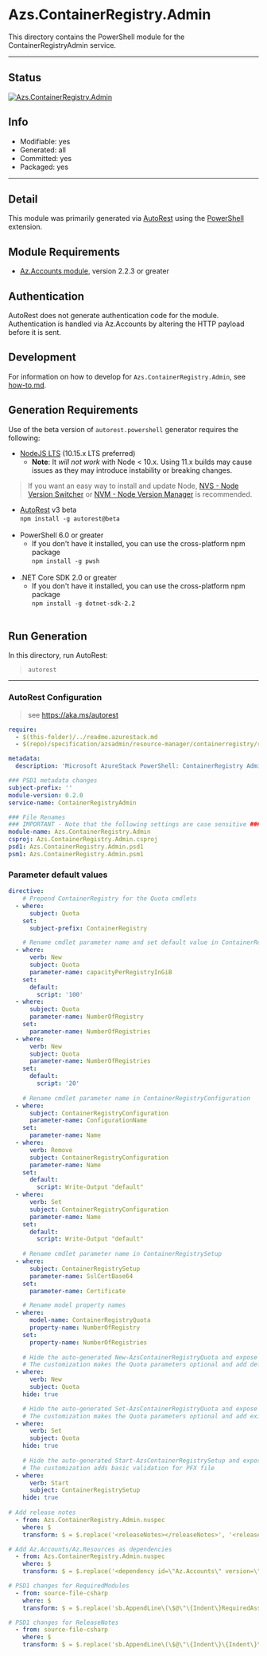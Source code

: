 <!-- region Generated -->
# Azs.ContainerRegistry.Admin
This directory contains the PowerShell module for the ContainerRegistryAdmin service.

---
## Status
[![Azs.ContainerRegistry.Admin](https://img.shields.io/powershellgallery/v/Azs.ContainerRegistry.Admin.svg?style=flat-square&label=Azs.ContainerRegistry.Admin "Azs.ContainerRegistry.Admin")](https://www.powershellgallery.com/packages/Azs.ContainerRegistry.Admin/)

## Info
- Modifiable: yes
- Generated: all
- Committed: yes
- Packaged: yes

---
## Detail
This module was primarily generated via [AutoRest](https://github.com/Azure/autorest) using the [PowerShell](https://github.com/Azure/autorest.powershell) extension.

## Module Requirements
- [Az.Accounts module](https://www.powershellgallery.com/packages/Az.Accounts/), version 2.2.3 or greater

## Authentication
AutoRest does not generate authentication code for the module. Authentication is handled via Az.Accounts by altering the HTTP payload before it is sent.

## Development
For information on how to develop for `Azs.ContainerRegistry.Admin`, see [how-to.md](how-to.md).
<!-- endregion -->

## Generation Requirements
Use of the beta version of `autorest.powershell` generator requires the following:
- [NodeJS LTS](https://nodejs.org) (10.15.x LTS preferred)
  - **Note**: It *will not work* with Node < 10.x. Using 11.x builds may cause issues as they may introduce instability or breaking changes.
> If you want an easy way to install and update Node, [NVS - Node Version Switcher](../nodejs/installing-via-nvs.md) or [NVM - Node Version Manager](../nodejs/installing-via-nvm.md) is recommended.
- [AutoRest](https://aka.ms/autorest) v3 beta <br>`npm install -g autorest@beta`<br>&nbsp;
- PowerShell 6.0 or greater
  - If you don't have it installed, you can use the cross-platform npm package <br>`npm install -g pwsh`<br>&nbsp;
- .NET Core SDK 2.0 or greater
  - If you don't have it installed, you can use the cross-platform npm package <br>`npm install -g dotnet-sdk-2.2`<br>&nbsp;

## Run Generation
In this directory, run AutoRest:
> `autorest`

---
### AutoRest Configuration
> see https://aka.ms/autorest

``` yaml
require:
  - $(this-folder)/../readme.azurestack.md
  - $(repo)/specification/azsadmin/resource-manager/containerregistry/readme.azsautogen.md

metadata:
  description: 'Microsoft AzureStack PowerShell: ContainerRegistry Admin cmdlets'

### PSD1 metadata changes
subject-prefix: ''
module-version: 0.2.0
service-name: ContainerRegistryAdmin

### File Renames
### IMPORTANT - Note that the following settings are case sensitive ###
module-name: Azs.ContainerRegistry.Admin
csproj: Azs.ContainerRegistry.Admin.csproj
psd1: Azs.ContainerRegistry.Admin.psd1
psm1: Azs.ContainerRegistry.Admin.psm1
```

### Parameter default values
``` yaml
directive:
    # Prepend ContainerRegistry for the Quota cmdlets
  - where:
      subject: Quota
    set:
      subject-prefix: ContainerRegistry

    # Rename cmdlet parameter name and set default value in ContainerRegistryQuota
  - where:
      verb: New
      subject: Quota
      parameter-name: capacityPerRegistryInGiB
    set:
      default:
        script: '100'
  - where:
      subject: Quota
      parameter-name: NumberOfRegistry
    set:
      parameter-name: NumberOfRegistries
  - where:
      verb: New
      subject: Quota
      parameter-name: NumberOfRegistries
    set:
      default:
        script: '20'
        
    # Rename cmdlet parameter name in ContainerRegistryConfiguration
  - where:
      subject: ContainerRegistryConfiguration
      parameter-name: ConfigurationName
    set:
      parameter-name: Name
  - where:
      verb: Remove
      subject: ContainerRegistryConfiguration
      parameter-name: Name
    set:
      default:
        script: Write-Output "default"
  - where:
      verb: Set
      subject: ContainerRegistryConfiguration
      parameter-name: Name
    set:
      default:
        script: Write-Output "default"
        
    # Rename cmdlet parameter name in ContainerRegistrySetup
  - where:
      subject: ContainerRegistrySetup
      parameter-name: SslCertBase64
    set:
      parameter-name: Certificate

    # Rename model property names
  - where:
      model-name: ContainerRegistryQuota
      property-name: NumberOfRegistry
    set:
      property-name: NumberOfRegistries
      
    # Hide the auto-generated New-AzsContainerRegistryQuota and expose it through customized one
	# The customization makes the Quota parameters optional and add default values in case if parameter skiped
  - where:
      verb: New
      subject: Quota
    hide: true

    # Hide the auto-generated Set-AzsContainerRegistryQuota and expose it through customized one
	# The customization makes the Quota parameters optional and add existed values in case if parameter skiped
  - where:
      verb: Set
      subject: Quota
    hide: true
 
    # Hide the auto-generated Start-AzsContainerRegistrySetup and expose it through customized one
	# The customization adds basic validation for PFX file
  - where:
      verb: Start
      subject: ContainerRegistrySetup
    hide: true
    
# Add release notes
  - from: Azs.ContainerRegistry.Admin.nuspec
    where: $
    transform: $ = $.replace('<releaseNotes></releaseNotes>', '<releaseNotes>AzureStack Hub Admin module generated with https://github.com/Azure/autorest.powershell.</releaseNotes>');

# Add Az.Accounts/Az.Resources as dependencies
  - from: Azs.ContainerRegistry.Admin.nuspec
    where: $
    transform: $ = $.replace('<dependency id=\"Az.Accounts\" version=\"1.6.0\" />', '<dependency id="Az.Accounts" version="2.2.8" />\n      <dependency id="Az.Resources" version="[0.11.0]" />');

# PSD1 changes for RequiredModules
  - from: source-file-csharp
    where: $
    transform: $ = $.replace('sb.AppendLine\(\$@\"\{Indent\}RequiredAssemblies = \'\{\"./bin/Azs.ContainerRegistry.Admin.private.dll\"\}\'\"\);', 'sb.AppendLine\(\$@\"\{Indent\}RequiredAssemblies = \'\{\"./bin/Azs.ContainerRegistry.Admin.private.dll\"\}\'\"\);\n      sb.AppendLine\(\$@\"\{Indent\}RequiredModules = @\(@\{\{ModuleName = \'Az.Accounts\'; ModuleVersion = \'2.2.8\'; \}\}, @\{\{ModuleName = \'Az.Resources\'; RequiredVersion = \'0.11.0\'; \}\}\)\"\);');

# PSD1 changes for ReleaseNotes
  - from: source-file-csharp
    where: $
    transform: $ = $.replace('sb.AppendLine\(\$@\"\{Indent\}\{Indent\}\{Indent\}ReleaseNotes = \'\'\"\);', 'sb.AppendLine\(\$@\"\{Indent\}\{Indent\}\{Indent\}ReleaseNotes = \'AzureStack Hub Admin module generated with https://github.com/Azure/autorest.powershell\'\"\);' );
```
